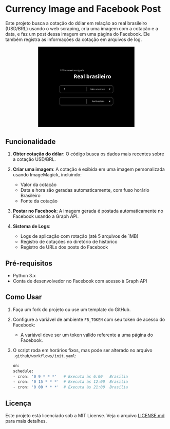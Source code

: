 # Currency Image and Facebook Post

Este projeto busca a cotação do dólar em relação ao real brasileiro (USD/BRL) usando o web scraping, cria uma imagem com a cotação e a data, e faz um post dessa imagem em uma página do Facebook. Ele também registra as informações da cotação em arquivos de log.


<p align="center">
  <img src="./images/base.png" width="300px">
</p>

## Funcionalidade

1. **Obter cotação do dólar**: O código busca os dados mais recentes sobre a cotação USD/BRL.

2. **Criar uma imagem**: A cotação é exibida em uma imagem personalizada usando ImageMagick, incluindo:
   - Valor da cotação
   - Data e hora são geradas automaticamente, com fuso horário Brasileiro
   - Fonte da cotação
3. **Postar no Facebook**: A imagem gerada é postada automaticamente no Facebook usando a Graph API.
4. **Sistema de Logs**: 
   - Logs de aplicação com rotação (até 5 arquivos de 1MB)
   - Registro de cotações no diretório de histórico
   - Registro de URLs dos posts do Facebook

## Pré-requisitos

- Python 3.x
- Conta de desenvolvedor no Facebook com acesso à Graph API

## Como Usar

1. Faça um fork do projeto ou use um template do GitHub.
2. Configure a variável de ambiente `FB_TOKEN` com seu token de acesso do Facebook:
   - A variável deve ser um token válido referente a uma página do Facebook.
3. O script roda em horários fixos, mas pode ser alterado no arquivo `.github/workflows/init.yaml`:
   
   ```bash
   on:
   schedule:
   - cron: '0 9 * * *'   # Executa às 6:00   Brasilia
   - cron: '0 15 * * *'  # Executa às 12:00  Brasilia
   - cron: '0 00 * * *'  # Executa às 21:00  Brasilia
   ```

## Licença

Este projeto está licenciado sob a MIT License. Veja o arquivo [LICENSE.md](LICENSE.md) para mais detalhes.

